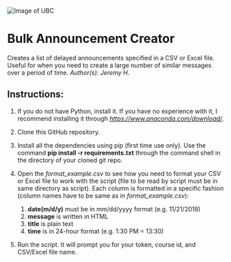 ![Image of UBC](https://physicaltherapy.med.ubc.ca/files/2012/05/UBC-logo-signature-blue.gif)

# Bulk Announcement Creator
Creates a list of delayed announcements specified in a CSV or Excel file. Useful for when you need to create a large number of similar messages over a period of time. *Author(s): Jeremy H.*

## Instructions:
1. If you do not have Python, install it. If you have no experience with it, I recommend installing it through *https://www.anaconda.com/download/*.

2. Clone this GitHub repository.

3. Install all the dependencies using pip (first time use only). Use the command **pip install -r requirements.txt** through the command shell in the directory of your cloned git repo.

4. Open the *format_example.csv* to see how you need to format your CSV or Excel file to work with the script (file to be read by script must be in same directory as script). Each column is formatted in a specific fashion (column names have to be same as in *format_example.csv*):
    1. **date(m/d/y)** must be in mm/dd/yyyy format (e.g. 11/21/2018)
    2. **message** is written in HTML
    3. **title** is plain text
    4. **time** is in 24-hour format (e.g. 1:30 PM = 13:30)
    
5. Run the script. It will prompt you for your token, course id, and CSV/Excel file name.

